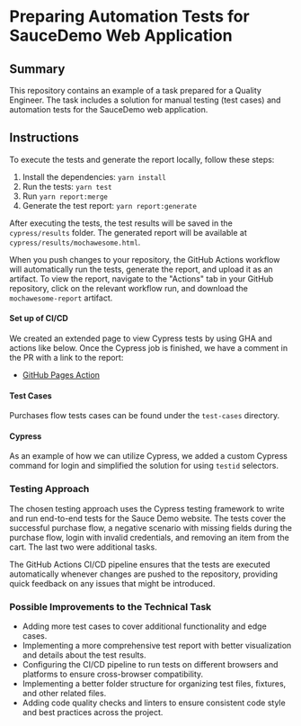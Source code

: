 # Preparing Automation Tests for SauceDemo Web Application

## Summary

This repository contains an example of a task prepared for a Quality Engineer. The task includes a solution for manual testing (test cases) and automation tests for the SauceDemo web application.

## Instructions

To execute the tests and generate the report locally, follow these steps:

1. Install the dependencies: `yarn install`
2. Run the tests: `yarn test`
3. Run `yarn report:merge`
4. Generate the test report: `yarn report:generate`

After executing the tests, the test results will be saved in the `cypress/results` folder. The generated report will be available at `cypress/results/mochawesome.html`.

When you push changes to your repository, the GitHub Actions workflow will automatically run the tests, generate the report, and upload it as an artifact. To view the report, navigate to the "Actions" tab in your GitHub repository, click on the relevant workflow run, and download the `mochawesome-report` artifact.

#### Set up of CI/CD

We created an extended page to view Cypress tests by using GHA and actions like below. Once the Cypress job is finished, we have a comment in the PR with a link to the report:

- [GitHub Pages Action](https://github.com/peaceiris/actions-gh-pages#%EF%B8%8F-deploy-to-subdirectory-destination_dir)

#### Test Cases

Purchases flow tests cases can be found under the `test-cases` directory.

#### Cypress

As an example of how we can utilize Cypress, we added a custom Cypress command for login and simplified the solution for using `testid` selectors.

### Testing Approach

The chosen testing approach uses the Cypress testing framework to write and run end-to-end tests for the Sauce Demo website. The tests cover the successful purchase flow, a negative scenario with missing fields during the purchase flow, login with invalid credentials, and removing an item from the cart. The last two were additional tasks.

The GitHub Actions CI/CD pipeline ensures that the tests are executed automatically whenever changes are pushed to the repository, providing quick feedback on any issues that might be introduced.

### Possible Improvements to the Technical Task

- Adding more test cases to cover additional functionality and edge cases.
- Implementing a more comprehensive test report with better visualization and details about the test results.
- Configuring the CI/CD pipeline to run tests on different browsers and platforms to ensure cross-browser compatibility.
- Implementing a better folder structure for organizing test files, fixtures, and other related files.
- Adding code quality checks and linters to ensure consistent code style and best practices across the project.
